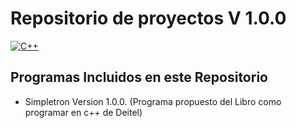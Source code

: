 # Repositorio de proyectos V 1.0.0
[![C++](https://img.shields.io/badge/C++-blue?style=for-the-badge&logo=c%2B%2B)](https://isocpp.org)
## Programas Incluidos en este Repositorio
* Simpletron Version 1.0.0.  (Programa propuesto del Libro como programar en c++ de Deitel)